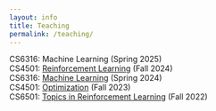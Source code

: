 ```yaml
---
layout: info
title: Teaching 
permalink: /teaching/
---
```


CS6316: Machine Learning (Spring 2025)  
CS4501: [Reinforcement Learning](/teaching/cs4501_fall_24/index) (Fall 2024)  
CS6316: [Machine Learning](/teaching/cs6316_spring_24/index) (Spring 2024)  
CS4501: [Optimization](/teaching/cs4501_fall_23/index) (Fall 2023)  
CS6501: [Topics in Reinforcement Learning](/teaching/cs6501_fall_22/index) (Fall 2022)
